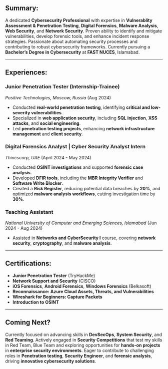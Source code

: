 ## **Summary:**  
A dedicated **Cybersecurity Professional** with expertise in **Vulnerablity Assessment & Penetration Testing**, **Digital Forensics**, **Malware Analysis**, **Web Security**, and **Network Security**. Proven ability to identify and mitigate vulnerabilities, develop forensic tools, and enhance incident response strategies. Passionate about automating security processes and contributing to robust cybersecurity frameworks. Currently pursuing a **Bachelor’s Degree in Cybersecurity** at **FAST NUCES**, Islamabad.

---

## **Experiences:**  

### **Junior Penetration Tester (Internship-Trainee)**  
*Positive Technologies, Moscow, Russia* (Aug 2024)  
- Conducted **real-world penetration testing**, identifying **critical and low-severity vulnerabilities**.  
- Specialized in **web application security**, including **SQL injection**, **XSS attacks**, and **social engineering**.  
- Led **penetration testing projects**, enhancing **network infrastructure management** and **client security**.  

### **Digital Forensics Analyst | Cyber Security Analyst Intern**  
*Thincscorp, UAE* (April 2024 - May 2024)  
- Conducted **OSINT investigations** and supported **forensic case analysis**.  
- Developed **DFIR tools**, including the **MBR Integrity Verifier** and **Software Write Blocker**.  
- Created a **Risk Register**, reducing potential data breaches by **20%**, and optimized **malware analysis workflows**, cutting investigation time by **30%**.  

### **Teaching Assistant**  
*National University of Computer and Emerging Sciences, Islamabad* (Jun 2024 - Aug 2024)  
- Assisted in **Networks and CyberSecurity I** course, covering **network security**, **cryptography**, and **malware analysis**.  

---

## **Certifications:**  

- **Junior Penetration Tester** (TryHackMe)  
- **Network Support and Security** (CISCO)  
- **iOS Forensics**, **Android Forensics**, **Windows Forensics** (Belkasoft)  
- **Reconnaissance: Azure Cloud Assets, Threats, and Vulnerabilities**  
- **Wireshark for Beginners: Capture Packets**  
- **Introduction to OSINT**  

---

## **Coming Next?**  
Currently focused on advancing skills in **DevSecOps**, **System Security**, and **Red Teaming**. Actively engaged in **Security Competitions** that test my skills in Red Team, Blue Team and exploring opportunities for **hands-on projects** in **enterprise security environments**. Eager to contribute to challenging roles in **Penetration testing**, **Security Engineer**, and **forensic analysis**, driving **innovative cybersecurity solutions**.

